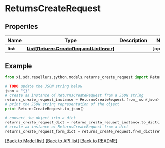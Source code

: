 # ReturnsCreateRequest


## Properties

Name | Type | Description | Notes
------------ | ------------- | ------------- | -------------
**list** | [**List[ReturnsCreateRequestListInner]**](ReturnsCreateRequestListInner.md) |  | [optional] 

## Example

```python
from xi.sdk.resellers.python.models.returns_create_request import ReturnsCreateRequest

# TODO update the JSON string below
json = "{}"
# create an instance of ReturnsCreateRequest from a JSON string
returns_create_request_instance = ReturnsCreateRequest.from_json(json)
# print the JSON string representation of the object
print ReturnsCreateRequest.to_json()

# convert the object into a dict
returns_create_request_dict = returns_create_request_instance.to_dict()
# create an instance of ReturnsCreateRequest from a dict
returns_create_request_form_dict = returns_create_request.from_dict(returns_create_request_dict)
```
[[Back to Model list]](../README.md#documentation-for-models) [[Back to API list]](../README.md#documentation-for-api-endpoints) [[Back to README]](../README.md)


